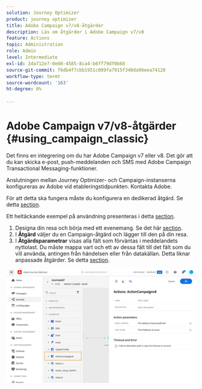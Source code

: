 ```yaml
---
solution: Journey Optimizer
product: journey optimizer
title: Adobe Campaign v7/v8-åtgärder
description: Läs om åtgärder i Adobe Campaign v7/v8
feature: Actions
topic: Administration
role: Admin
level: Intermediate
exl-id: 3da712e7-0e08-4585-8ca4-b6ff79df0b68
source-git-commit: f6db4f7cbb1951c009fa7915f340da96eea74120
workflow-type: tm+mt
source-wordcount: '163'
ht-degree: 0%

---
```


# Adobe Campaign v7/v8-åtgärder {#using_campaign_classic}

Det finns en integrering om du har Adobe Campaign v7 eller v8. Det gör att du kan skicka e-post, push-meddelanden och SMS med Adobe Campaign Transactional Messaging-funktioner.

Anslutningen mellan Journey Optimizer- och Campaign-instanserna konfigureras av Adobe vid etableringstidpunkten. Kontakta Adobe.

För att detta ska fungera måste du konfigurera en dedikerad åtgärd. Se detta [section](../action/acc-action.md).

Ett heltäckande exempel på användning presenteras i detta [section](../building-journeys/ajo-ac.md).

1. Designa din resa och börja med ett evenemang. Se det här [section](../building-journeys/journey.md).
1. I **Åtgärd** väljer du en Campaign-åtgärd och lägger till den på din resa.
1. I **Åtgärdsparametrar** visas alla fält som förväntas i meddelandets nyttolast. Du måste mappa vart och ett av dessa fält till det fält som du vill använda, antingen från händelsen eller från datakällan. Detta liknar anpassade åtgärder. Se detta [section](../building-journeys/using-custom-actions.md).

![](assets/accintegration2.png)
